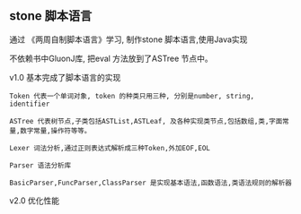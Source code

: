 ## stone 脚本语言

通过 《两周自制脚本语言》学习, 制作stone 脚本语言,使用Java实现

不依赖书中GluonJ库, 把eval 方法放到了ASTree 节点中。

v1.0 基本完成了脚本语言的实现

    Token 代表一个单词对象, token 的种类只用三种, 分别是number, string, identifier

    ASTree 代表树节点,子类包括ASTList,ASTLeaf, 及各种实现类节点,包括数组,类,字面常量,数字常量,操作符等等。

    Lexer 词法分析,通过正则表达式解析成三种Token,外加EOF,EOL

    Parser 语法分析库

    BasicParser,FuncParser,ClassParser 是实现基本语法,函数语法,类语法规则的解析器


v2.0 优化性能